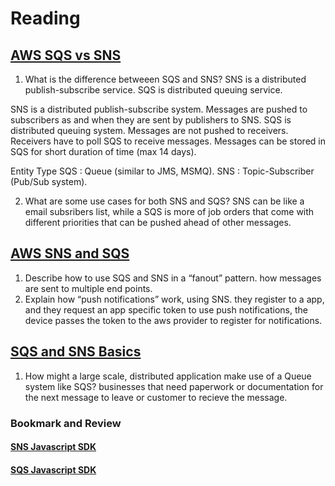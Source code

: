 # Reading
## [AWS SQS vs SNS](https://medium.com/awesome-cloud/aws-difference-between-sqs-and-sns-61a397bf76c5)

1. What is the difference betweeen SQS and SNS?
  SNS is a distributed publish-subscribe service.
  SQS is distributed queuing service.

  SNS is a distributed publish-subscribe system. Messages are pushed to subscribers as and when they are sent by publishers to SNS.
  SQS is distributed queuing system. Messages are not pushed to receivers. Receivers have to poll SQS to receive messages. Messages can be stored in SQS for short duration of time (max 14 days).

  Entity Type
    SQS : Queue (similar to JMS, MSMQ).
    SNS : Topic-Subscriber (Pub/Sub system).

2. What are some use cases for both SNS and SQS?
  SNS can be like a email subsribers list, while a SQS is more of job orders that come with different priorities that can be pushed ahead of other messages.

## [AWS SNS and SQS](https://www.youtube.com/watch?v=mXk0MNjlO7A)

1. Describe how to use SQS and SNS in a “fanout” pattern.
  how messages are sent to multiple end points.
2. Explain how “push notifications” work, using SNS.
  they register to a app, and they request an app specific token to use push notifications, the device passes the token to the aws provider to register for notifications.

## [SQS and SNS Basics](https://www.youtube.com/watch?v=UesxWuZMZqI)

1. How might a large scale, distributed application make use of a Queue system like SQS?
  businesses that need paperwork or documentation for the next message to leave or customer to recieve the message.

### Bookmark and Review
#### [SNS Javascript SDK](https://docs.aws.amazon.com/AWSJavaScriptSDK/latest/AWS/SNS.html)
#### [SQS Javascript SDK](https://docs.aws.amazon.com/AWSJavaScriptSDK/latest/AWS/SQS.html)
